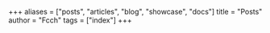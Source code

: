 +++
aliases = ["posts", "articles", "blog", "showcase", "docs"]
title = "Posts"
author = "Fcch"
tags = ["index"]
+++
